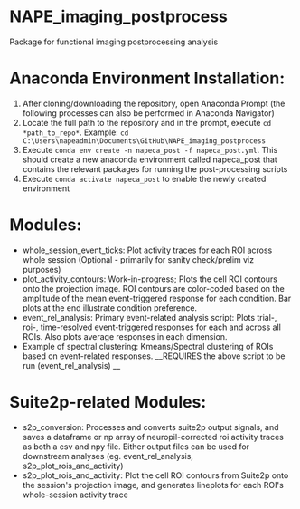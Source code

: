 # NAPE_imaging_postprocess
 Package for functional imaging postprocessing analysis
 
 # Anaconda Environment Installation:
 
 1) After cloning/downloading the repository, open Anaconda Prompt (the following processes can also be performed in Anaconda Navigator)
 2) Locate the full path to the repository and in the prompt, execute `cd *path_to_repo*`. Example: `cd C:\Users\napeadmin\Documents\GitHub\NAPE_imaging_postprocess`
 3) Execute `conda env create -n napeca_post -f napeca_post.yml`. This should create a new anaconda environment called napeca_post that contains the relevant packages for running the post-processing scripts
 4) Execute `conda activate napeca_post` to enable the newly created environment
 
 # Modules:
 * whole_session_event_ticks: Plot activity traces for each ROI across whole session (Optional - primarily for sanity check/prelim viz purposes) 
 * plot_activity_contours: Work-in-progress; Plots the cell ROI contours onto the projection image. ROI contours are color-coded based on the amplitude of the mean event-triggered response for each condition. Bar plots at the end illustrate condition preference.
 * event_rel_analysis: Primary event-related analysis script: Plots trial-, roi-, time-resolved event-triggered responses for each and across all ROIs. Also plots average responses in each dimension. 
 * Example of spectral clustering: Kmeans/Spectral clustering of ROIs based on event-related responses. __REQUIRES the above script to be run (event_rel_analysis) __

# Suite2p-related Modules:
* s2p_conversion: Processes and converts suite2p output signals, and saves a dataframe or np array of neuropil-corrected roi activity traces as both a csv and npy file. Either output files can be used for downstream analyses (eg. event_rel_analysis, s2p_plot_rois_and_activity)
* s2p_plot_rois_and_activity: Plot the cell ROI contours from Suite2p onto the session's projection image, and generates lineplots for each ROI's whole-session activity trace
